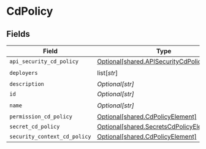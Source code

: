 # CdPolicy


## Fields

| Field                                                                                                | Type                                                                                                 | Required                                                                                             | Description                                                                                          |
| ---------------------------------------------------------------------------------------------------- | ---------------------------------------------------------------------------------------------------- | ---------------------------------------------------------------------------------------------------- | ---------------------------------------------------------------------------------------------------- |
| `api_security_cd_policy`                                                                             | [Optional[shared.APISecurityCdPolicyElement]](undefined/models/shared/apisecuritycdpolicyelement.md) | :heavy_minus_sign:                                                                                   | N/A                                                                                                  |
| `deployers`                                                                                          | list[*str*]                                                                                          | :heavy_check_mark:                                                                                   | N/A                                                                                                  |
| `description`                                                                                        | *Optional[str]*                                                                                      | :heavy_minus_sign:                                                                                   | N/A                                                                                                  |
| `id`                                                                                                 | *Optional[str]*                                                                                      | :heavy_minus_sign:                                                                                   | N/A                                                                                                  |
| `name`                                                                                               | *Optional[str]*                                                                                      | :heavy_check_mark:                                                                                   | N/A                                                                                                  |
| `permission_cd_policy`                                                                               | [Optional[shared.CdPolicyElement]](undefined/models/shared/cdpolicyelement.md)                       | :heavy_minus_sign:                                                                                   | N/A                                                                                                  |
| `secret_cd_policy`                                                                                   | [Optional[shared.SecretsCdPolicyElement]](undefined/models/shared/secretscdpolicyelement.md)         | :heavy_minus_sign:                                                                                   | N/A                                                                                                  |
| `security_context_cd_policy`                                                                         | [Optional[shared.CdPolicyElement]](undefined/models/shared/cdpolicyelement.md)                       | :heavy_minus_sign:                                                                                   | N/A                                                                                                  |